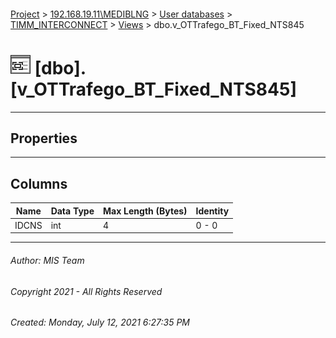 #### 

[Project](../../../../index.md) > [192.168.19.11\\MEDIBLNG](../../../index.md) > [User databases](../../index.md) > [TIMM_INTERCONNECT](../index.md) > [Views](Views.md) > dbo.v_OTTrafego_BT_Fixed_NTS845

# ![Views](../../../../Images/View32.png) [dbo].[v_OTTrafego_BT_Fixed_NTS845]

---

## <a name="#properties"></a>Properties



---

## <a name="#columns"></a>Columns

| Name | Data Type | Max Length (Bytes) | Identity |
|---|---|---|---|
| IDCNS | int | 4 | 0 - 0 |


---

###### Author:  MIS Team

###### Copyright 2021 - All Rights Reserved

###### Created: Monday, July 12, 2021 6:27:35 PM

